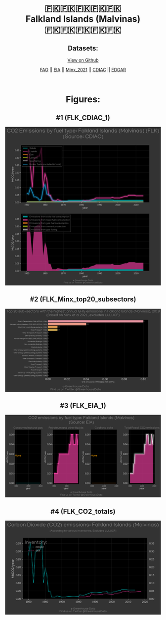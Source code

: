 
<center>
<h1 align="center">
🇫🇰🇫🇰🇫🇰🇫🇰🇫🇰
<br>
Falkland Islands (Malvinas)
<br>
🇫🇰🇫🇰🇫🇰🇫🇰🇫🇰
</h1>
<h2>Datasets:</h2>
<p><a href="https://github.com/dquintani/GreenhouseData/tree/master/country_data/FLK_Falkland Islands (Malvinas)/data">View on Github</a>
<br></p><p><a href="data/FLK_FAO.csv">FAO</a> || <a href="data/FLK_EIA.csv">EIA</a> || <a href="data/FLK_Minx_2021.csv">Minx_2021</a> || <a href="data/FLK_CDIAC.csv">CDIAC</a> || <a href="data/FLK_EDGAR.csv">EDGAR</a></p><p><br></p>
<h1>Figures:</h1><h2>#1 (FLK_CDIAC_1)</h2>
<p><img alt="" src="figures/FLK_CDIAC_1.png" /></p><h2>#2 (FLK_Minx_top20_subsectors)</h2>
<p><img alt="" src="figures/FLK_Minx_top20_subsectors.png" /></p><h2>#3 (FLK_EIA_1)</h2>
<p><img alt="" src="figures/FLK_EIA_1.png" /></p><h2>#4 (FLK_CO2_totals)</h2>
<p><img alt="" src="figures/FLK_CO2_totals.png" /></p>